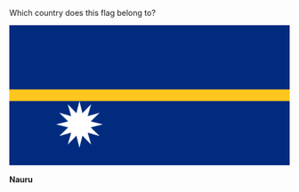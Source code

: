 Which country does this flag belong to?

![Flag of Nauru](images/Flag_of_Nauru.svg)
<!--question-->
**Nauru**